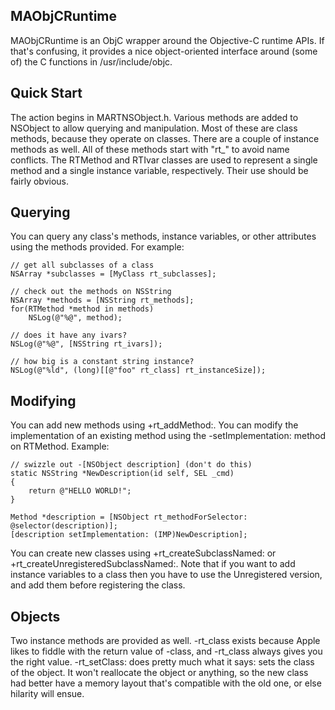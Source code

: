 MAObjCRuntime
-------------

MAObjCRuntime is an ObjC wrapper around the Objective-C runtime APIs. If that's confusing, it provides a nice object-oriented interface around (some of) the C functions in /usr/include/objc.

Quick Start
-----------

The action begins in MARTNSObject.h. Various methods are added to NSObject to allow querying and manipulation. Most of these are class methods, because they operate on classes. There are a couple of instance methods as well. All of these methods start with "rt_" to avoid name conflicts. The RTMethod and RTIvar classes are used to represent a single method and a single instance variable, respectively. Their use should be fairly obvious.

Querying
--------

You can query any class's methods, instance variables, or other attributes using the methods provided. For example:

    // get all subclasses of a class
    NSArray *subclasses = [MyClass rt_subclasses];
    
    // check out the methods on NSString
    NSArray *methods = [NSString rt_methods];
    for(RTMethod *method in methods)
        NSLog(@"%@", method);
    
    // does it have any ivars?
    NSLog(@"%@", [NSString rt_ivars]);
    
    // how big is a constant string instance?
    NSLog(@"%ld", (long)[[@"foo" rt_class] rt_instanceSize]);

Modifying
---------

You can add new methods using +rt_addMethod:. You can modify the implementation of an existing method using the -setImplementation: method on RTMethod. Example:

    // swizzle out -[NSObject description] (don't do this)
    static NSString *NewDescription(id self, SEL _cmd)
    {
        return @"HELLO WORLD!";
    }
    
    Method *description = [NSObject rt_methodForSelector: @selector(description)];
    [description setImplementation: (IMP)NewDescription];

You can create new classes using +rt_createSubclassNamed: or +rt_createUnregisteredSubclassNamed:. Note that if you want to add instance variables to a class then you have to use the Unregistered version, and add them before registering the class.

Objects
-------

Two instance methods are provided as well. -rt_class exists because Apple likes to fiddle with the return value of -class, and -rt_class always gives you the right value. -rt_setClass: does pretty much what it says: sets the class of the object. It won't reallocate the object or anything, so the new class had better have a memory layout that's compatible with the old one, or else hilarity will ensue.
